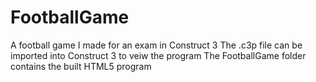# FootballGame
A football game I made for an exam in Construct 3 The .c3p file can be imported into Construct 3 to veiw the program The FootballGame folder contains the built HTML5 program
